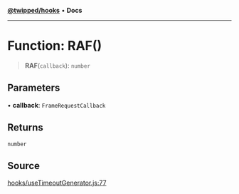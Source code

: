 [**@twipped/hooks**](../../README.md) • **Docs**

***

# Function: RAF()

> **RAF**(`callback`): `number`

## Parameters

• **callback**: `FrameRequestCallback`

## Returns

`number`

## Source

[hooks/useTimeoutGenerator.js:77](https://github.com/Twipped/hooks/blob/main/hooks/useTimeoutGenerator.js#L77)
